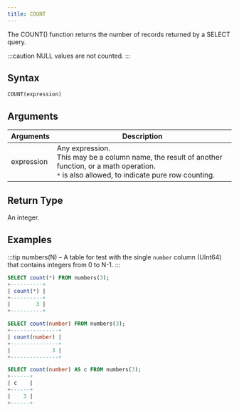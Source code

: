 ```yaml
---
title: COUNT
---
```


The COUNT() function returns the number of records returned by a SELECT query.

:::caution
NULL values are not counted.
:::

## Syntax

```
COUNT(expression)
```

## Arguments

| Arguments  | Description                                                                                                                                                                 |
| ---------- | --------------------------------------------------------------------------------------------------------------------------------------------------------------------------- |
| expression | Any expression. <br /> This may be a column name, the result of another function, or a math operation.<br />`*` is also allowed, to indicate pure row counting. |

## Return Type

An integer.

## Examples

:::tip
numbers(N) – A table for test with the single `number` column (UInt64) that contains integers from 0 to N-1.
:::

```sql
SELECT count(*) FROM numbers(3);
+----------+
| count(*) |
+----------+
|        3 |
+----------+

SELECT count(number) FROM numbers(3);
+---------------+
| count(number) |
+---------------+
|             3 |
+---------------+

SELECT count(number) AS c FROM numbers(3);
+------+
| c    |
+------+
|    3 |
+------+
```
